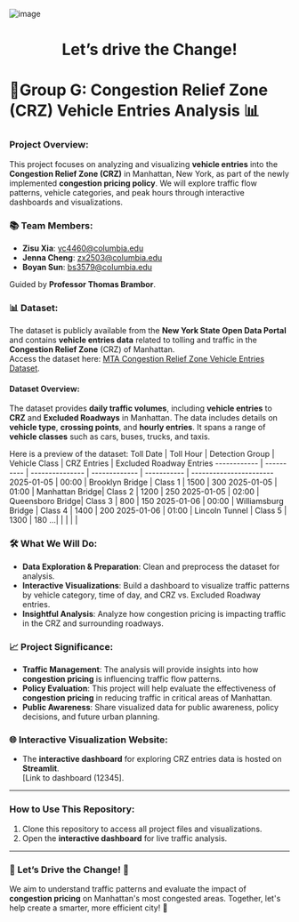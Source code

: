 ![image](https://github.com/user-attachments/assets/c527bde0-6b84-4ebe-baa4-22162af0324f)


# <div align="center"> **Let’s drive the Change!** </div>

# **🚗Group G: Congestion Relief Zone (CRZ) Vehicle Entries Analysis** 📊

### **Project Overview**:
This project focuses on analyzing and visualizing **vehicle entries** into the **Congestion Relief Zone (CRZ)** in Manhattan, New York, as part of the newly implemented **congestion pricing policy**. We will explore traffic flow patterns, vehicle categories, and peak hours through interactive dashboards and visualizations. 

### **📚 Team Members**:  
- **Zisu Xia**: yc4460@columbia.edu  
- **Jenna Cheng**: zx2503@columbia.edu  
- **Boyan Sun**: bs3579@columbia.edu  

Guided by **Professor Thomas Brambor**.

### **📊 Dataset**:
The dataset is publicly available from the **New York State Open Data Portal** and contains **vehicle entries data** related to tolling and traffic in the **Congestion Relief Zone** (CRZ) of Manhattan.  
Access the dataset here: [MTA Congestion Relief Zone Vehicle Entries Dataset](https://data.ny.gov/Transportation/MTA-Congestion-Relief-Zone-Vehicle-Entries-Beginni/t6yz-b64h/about_data).

#### **Dataset Overview**:
The dataset provides **daily traffic volumes**, including **vehicle entries** to **CRZ** and **Excluded Roadways** in Manhattan. The data includes details on **vehicle type**, **crossing points**, and **hourly entries**. It spans a range of **vehicle classes** such as cars, buses, trucks, and taxis.

Here is a preview of the dataset:
Toll Date    | Toll Hour  | Detection Group | Vehicle Class | CRZ Entries | Excluded Roadway Entries
------------ | ---------- | --------------- | ------------- | ----------- | -----------------------
2025-01-05  | 00:00      | Brooklyn Bridge | Class 1       | 1500        | 300
2025-01-05  | 01:00      | Manhattan Bridge| Class 2       | 1200        | 250
2025-01-05  | 02:00      | Queensboro Bridge| Class 3      | 800         | 150
2025-01-06  | 00:00      | Williamsburg Bridge | Class 4    | 1400        | 200
2025-01-06  | 01:00      | Lincoln Tunnel  | Class 5       | 1300        | 180
...|  |  |  |  | 

### **🛠️ What We Will Do**:
- **Data Exploration & Preparation**: Clean and preprocess the dataset for analysis.
- **Interactive Visualizations**: Build a dashboard to visualize traffic patterns by vehicle category, time of day, and CRZ vs. Excluded Roadway entries.
- **Insightful Analysis**: Analyze how congestion pricing is impacting traffic in the CRZ and surrounding roadways.

### **📈 Project Significance**:
- **Traffic Management**: The analysis will provide insights into how **congestion pricing** is influencing traffic flow patterns.
- **Policy Evaluation**: This project will help evaluate the effectiveness of **congestion pricing** in reducing traffic in critical areas of Manhattan.
- **Public Awareness**: Share visualized data for public awareness, policy decisions, and future urban planning.

### **🌐 Interactive Visualization Website**:
- The **interactive dashboard** for exploring CRZ entries data is hosted on **Streamlit**.  
  [Link to dashboard (12345].

---


### How to Use This Repository:
1. Clone this repository to access all project files and visualizations.
2. Open the **interactive dashboard** for live traffic analysis.

---

### 🚀 Let’s Drive the Change! 🚙  
We aim to understand traffic patterns and evaluate the impact of **congestion pricing** on Manhattan's most congested areas. Together, let's help create a smarter, more efficient city! 🌆
